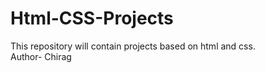 # Html-CSS-Projects
This repository will contain projects based on html and css.<br>
Author- Chirag 